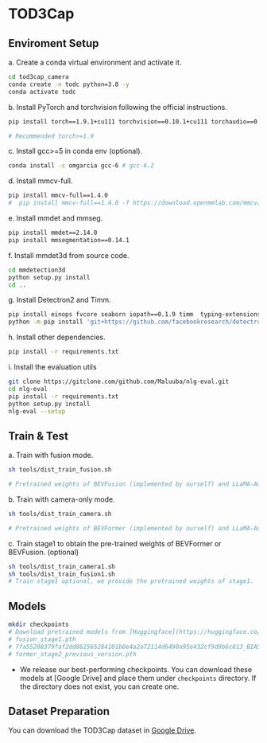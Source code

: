 # TOD3Cap

## Enviroment Setup

a. Create a conda virtual environment and activate it.
```bash
cd tod3cap_camera
conda create -n todc python=3.8 -y 
conda activate todc
```
b. Install PyTorch and torchvision following the official instructions.
```bash
pip install torch==1.9.1+cu111 torchvision==0.10.1+cu111 torchaudio==0.9.1 -f https://download.pytorch.org/whl/torch_stable.html

# Recommended torch>=1.9
```

c. Install gcc>=5 in conda env (optional).
```bash
conda install -c omgarcia gcc-6 # gcc-6.2
```

d. Install mmcv-full.
```bash
pip install mmcv-full==1.4.0
#  pip install mmcv-full==1.4.0 -f https://download.openmmlab.com/mmcv/dist/cu111/torch1.9.0/index.html
```

e. Install mmdet and mmseg.
```bash
pip install mmdet==2.14.0
pip install mmsegmentation==0.14.1
```

f. Install mmdet3d from source code.
```bash
cd mmdetection3d
python setup.py install
cd ..
```

g. Install Detectron2 and Timm.
```bash
pip install einops fvcore seaborn iopath==0.1.9 timm  typing-extensions==4.5.0 pylint ipython==8.12  matplotlib==3.5.2 numba==0.48.0 pandas==1.4.4 scikit-image==0.19.3
python -m pip install 'git+https://github.com/facebookresearch/detectron2.git'
```

h. Install other dependencies.
```bash
pip install -r requirements.txt
```

i. Install the evaluation utils
```bash
git clone https://gitclone.com/github.com/Maluuba/nlg-eval.git
cd nlg-eval
pip install -r requirements.txt
python setup.py install
nlg-eval --setup
```

## Train & Test
a. Train with fusion mode.
```bash
sh tools/dist_train_fusion.sh

# Pretrained weights of BEVFusion (implemented by ourself) and LLaMA-Adapter are required.

```
b. Train with camera-only mode.
```bash
sh tools/dist_train_camera.sh

# Pretrained weights of BEVFormer (implemented by ourself) and LLaMA-Adapter are required.
```

c. Train stage1 to obtain the pre-trained weights of BEVFormer or BEVFusion. (optional)
```bash
sh tools/dist_train_camera1.sh
sh tools/dist_train_fusion1.sh
# Train stage1 optional, we provide the pretrained weights of stage1.
```

## Models

```bash
mkdir checkpoints
# Download pretrained models from [Huggingface](https://huggingface.co/jxbbbb/tod3cap):
# fusion_stage1.pth
# 7fa55208379faf2dd862565284101b0e4a2a72114d6490a95e432cf9d9b6c813_BIAS-7B.pth
# former_stage2_previous_version.pth
```

* We release our best-performing checkpoints. You can download these models at [Google Drive] and place them under `checkpoints` directory. If the directory does not exist, you can create one.

## Dataset Preparation

You can download the TOD3Cap dataset in [Google Drive](https://drive.google.com/drive/folders/1LGimA3Il-9J1eJ3FYSzASnfD2Gcls_W1).
